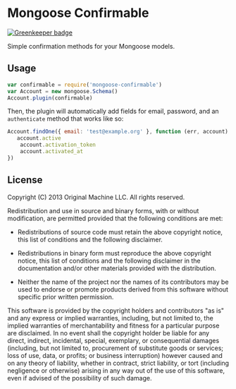 # Mongoose Confirmable

[![Greenkeeper badge](https://badges.greenkeeper.io/nicholaswyoung/mongoose-confirmable.svg)](https://greenkeeper.io/)

Simple confirmation methods for your Mongoose models.

## Usage

```javascript
var confirmable = require('mongoose-confirmable')
var Account = new mongoose.Schema()
Account.plugin(confirmable)
```

Then, the plugin will automatically add fields for email, password, and an ```authenticate``` method that works like so:

```javascript
Account.findOne({ email: 'test@example.org' }, function (err, account) {
   account.active
	account.activation_token
	account.activated_at
})
```

## License

Copyright (C) 2013 Original Machine LLC. All rights reserved.

Redistribution and use in source and binary forms, with or without
modification, are permitted provided that the following conditions are met:

* Redistributions of source code must retain the above copyright notice, this list of conditions and the following disclaimer.

* Redistributions in binary form must reproduce the above copyright notice, this list of conditions and the following disclaimer in the documentation and/or other materials provided with the distribution.

* Neither the name of the project nor the names of its contributors may be used to endorse or promote products derived from this software without specific prior written permission.

This software is provided by the copyright holders and contributors "as is" and
any express or implied warranties, including, but not limited to, the implied
warranties of merchantability and fitness for a particular purpose are
disclaimed. In no event shall the copyright holder be liable for any direct,
indirect, incidental, special, exemplary, or consequential damages (including,
but not limited to, procurement of substitute goods or services; loss of use,
data, or profits; or business interruption) however caused and on any theory of
liability, whether in contract, strict liability, or tort (including negligence
or otherwise) arising in any way out of the use of this software, even if
advised of the possibility of such damage.
